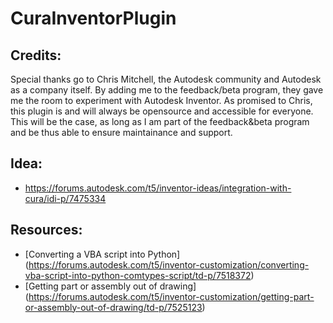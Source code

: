 # CuraInventorPlugin

## Credits:
Special thanks go to Chris Mitchell, the Autodesk community and Autodesk as a company itself.
By adding me to the feedback/beta program, they gave me the room to experiment with Autodesk Inventor.
As promised to Chris, this plugin is and will always be opensource and accessible for everyone.
This will be the case, as long as I am part of the feedback&beta program and be thus able to ensure maintainance and support.

## Idea:
* https://forums.autodesk.com/t5/inventor-ideas/integration-with-cura/idi-p/7475334

## Resources:
* [Converting a VBA script into Python] (https://forums.autodesk.com/t5/inventor-customization/converting-vba-script-into-python-comtypes-script/td-p/7518372)
* [Getting part or assembly out of drawing] (https://forums.autodesk.com/t5/inventor-customization/getting-part-or-assembly-out-of-drawing/td-p/7525123)